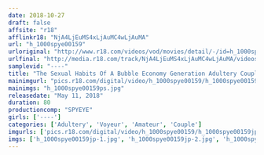 ```yaml
---
date: 2018-10-27
draft: false
affsite: "r18"
afflinkr18: "NjA4LjEuMS4xLjAuMC4wLjAuMA"
url: "h_1000spye00159"
urloriginal: "http://www.r18.com/videos/vod/movies/detail/-/id=h_1000spye00159"
urlfinal: "http://media.r18.com/track/NjA4LjEuMS4xLjAuMC4wLjAuMA/videos/vod/movies/detail/-/id=h_1000spye00159"
samplevid: "----"
title: "The Sexual Habits Of A Bubble Economy Generation Adultery Couple"
mainimgurl: "pics.r18.com/digital/video/h_1000spye00159/h_1000spye00159ps.jpg"
mainimgs: "h_1000spye00159ps.jpg"
releasedate: "May 11, 2018"
duration: 80
productioncomp: "SPYEYE"
girls: ['----']
categories: ['Adultery', 'Voyeur', 'Amateur', 'Couple']
imgurls: ['pics.r18.com/digital/video/h_1000spye00159/h_1000spye00159jp-1.jpg', 'pics.r18.com/digital/video/h_1000spye00159/h_1000spye00159jp-2.jpg', 'pics.r18.com/digital/video/h_1000spye00159/h_1000spye00159jp-3.jpg', 'pics.r18.com/digital/video/h_1000spye00159/h_1000spye00159jp-4.jpg', 'pics.r18.com/digital/video/h_1000spye00159/h_1000spye00159jp-5.jpg', 'pics.r18.com/digital/video/h_1000spye00159/h_1000spye00159jp-6.jpg', 'pics.r18.com/digital/video/h_1000spye00159/h_1000spye00159jp-7.jpg', 'pics.r18.com/digital/video/h_1000spye00159/h_1000spye00159jp-8.jpg', 'pics.r18.com/digital/video/h_1000spye00159/h_1000spye00159jp-9.jpg', 'pics.r18.com/digital/video/h_1000spye00159/h_1000spye00159jp-10.jpg', 'pics.r18.com/digital/video/h_1000spye00159/h_1000spye00159jp-11.jpg', 'pics.r18.com/digital/video/h_1000spye00159/h_1000spye00159jp-12.jpg', 'pics.r18.com/digital/video/h_1000spye00159/h_1000spye00159jp-13.jpg', 'pics.r18.com/digital/video/h_1000spye00159/h_1000spye00159jp-14.jpg', 'pics.r18.com/digital/video/h_1000spye00159/h_1000spye00159jp-15.jpg', 'pics.r18.com/digital/video/h_1000spye00159/h_1000spye00159jp-16.jpg', 'pics.r18.com/digital/video/h_1000spye00159/h_1000spye00159jp-17.jpg', 'pics.r18.com/digital/video/h_1000spye00159/h_1000spye00159jp-18.jpg', 'pics.r18.com/digital/video/h_1000spye00159/h_1000spye00159jp-19.jpg', 'pics.r18.com/digital/video/h_1000spye00159/h_1000spye00159jp-20.jpg']
imgs: ['h_1000spye00159jp-1.jpg', 'h_1000spye00159jp-2.jpg', 'h_1000spye00159jp-3.jpg', 'h_1000spye00159jp-4.jpg', 'h_1000spye00159jp-5.jpg', 'h_1000spye00159jp-6.jpg', 'h_1000spye00159jp-7.jpg', 'h_1000spye00159jp-8.jpg', 'h_1000spye00159jp-9.jpg', 'h_1000spye00159jp-10.jpg', 'h_1000spye00159jp-11.jpg', 'h_1000spye00159jp-12.jpg', 'h_1000spye00159jp-13.jpg', 'h_1000spye00159jp-14.jpg', 'h_1000spye00159jp-15.jpg', 'h_1000spye00159jp-16.jpg', 'h_1000spye00159jp-17.jpg', 'h_1000spye00159jp-18.jpg', 'h_1000spye00159jp-19.jpg', 'h_1000spye00159jp-20.jpg']
---
```

